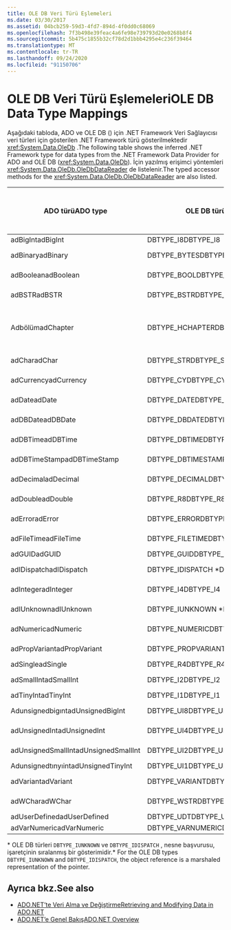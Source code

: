 ```yaml
---
title: OLE DB Veri Türü Eşlemeleri
ms.date: 03/30/2017
ms.assetid: 04bcb259-59d3-4fd7-894d-4f0dd0c68069
ms.openlocfilehash: 7f3b498e39feac4a6fe98e739793d20e0268b8f4
ms.sourcegitcommit: 5b475c1855b32cf78d2d1bbb4295e4c236f39464
ms.translationtype: MT
ms.contentlocale: tr-TR
ms.lasthandoff: 09/24/2020
ms.locfileid: "91150706"
---
```

# <a name="ole-db-data-type-mappings"></a><span data-ttu-id="8cbd7-102">OLE DB Veri Türü Eşlemeleri</span><span class="sxs-lookup"><span data-stu-id="8cbd7-102">OLE DB Data Type Mappings</span></span>

<span data-ttu-id="8cbd7-103">Aşağıdaki tabloda, ADO ve OLE DB () için .NET Framework Veri Sağlayıcısı veri türleri için gösterilen .NET Framework türü gösterilmektedir <xref:System.Data.OleDb> .</span><span class="sxs-lookup"><span data-stu-id="8cbd7-103">The following table shows the inferred .NET Framework type for data types from the .NET Framework Data Provider for ADO and OLE DB (<xref:System.Data.OleDb>).</span></span> <span data-ttu-id="8cbd7-104">İçin yazılmış erişimci yöntemleri <xref:System.Data.OleDb.OleDbDataReader> de listelenir.</span><span class="sxs-lookup"><span data-stu-id="8cbd7-104">The typed accessor methods for the <xref:System.Data.OleDb.OleDbDataReader> are also listed.</span></span>  
  
|<span data-ttu-id="8cbd7-105">ADO türü</span><span class="sxs-lookup"><span data-stu-id="8cbd7-105">ADO type</span></span>|<span data-ttu-id="8cbd7-106">OLE DB türü</span><span class="sxs-lookup"><span data-stu-id="8cbd7-106">OLE DB type</span></span>|<span data-ttu-id="8cbd7-107">.NET Framework türü</span><span class="sxs-lookup"><span data-stu-id="8cbd7-107">.NET Framework type</span></span>|<span data-ttu-id="8cbd7-108">Türü belirlenmiş erişimci .NET Framework</span><span class="sxs-lookup"><span data-stu-id="8cbd7-108">.NET Framework typed accessor</span></span>|  
|--------------|-----------------|----------------------------------------------------------------------|--------------------------------------------------------------------------------|  
|<span data-ttu-id="8cbd7-109">adBigInt</span><span class="sxs-lookup"><span data-stu-id="8cbd7-109">adBigInt</span></span>|<span data-ttu-id="8cbd7-110">DBTYPE_I8</span><span class="sxs-lookup"><span data-stu-id="8cbd7-110">DBTYPE_I8</span></span>|<span data-ttu-id="8cbd7-111">Int64</span><span class="sxs-lookup"><span data-stu-id="8cbd7-111">Int64</span></span>|<span data-ttu-id="8cbd7-112">GetInt64()</span><span class="sxs-lookup"><span data-stu-id="8cbd7-112">GetInt64()</span></span>|  
|<span data-ttu-id="8cbd7-113">adBinary</span><span class="sxs-lookup"><span data-stu-id="8cbd7-113">adBinary</span></span>|<span data-ttu-id="8cbd7-114">DBTYPE_BYTES</span><span class="sxs-lookup"><span data-stu-id="8cbd7-114">DBTYPE_BYTES</span></span>|<span data-ttu-id="8cbd7-115">Byte []</span><span class="sxs-lookup"><span data-stu-id="8cbd7-115">Byte[]</span></span>|<span data-ttu-id="8cbd7-116">GetBytes ()</span><span class="sxs-lookup"><span data-stu-id="8cbd7-116">GetBytes()</span></span>|  
|<span data-ttu-id="8cbd7-117">adBoolean</span><span class="sxs-lookup"><span data-stu-id="8cbd7-117">adBoolean</span></span>|<span data-ttu-id="8cbd7-118">DBTYPE_BOOL</span><span class="sxs-lookup"><span data-stu-id="8cbd7-118">DBTYPE_BOOL</span></span>|<span data-ttu-id="8cbd7-119">Boole</span><span class="sxs-lookup"><span data-stu-id="8cbd7-119">Boolean</span></span>|<span data-ttu-id="8cbd7-120">GetBoolean ()</span><span class="sxs-lookup"><span data-stu-id="8cbd7-120">GetBoolean()</span></span>|  
|<span data-ttu-id="8cbd7-121">adBSTR</span><span class="sxs-lookup"><span data-stu-id="8cbd7-121">adBSTR</span></span>|<span data-ttu-id="8cbd7-122">DBTYPE_BSTR</span><span class="sxs-lookup"><span data-stu-id="8cbd7-122">DBTYPE_BSTR</span></span>|<span data-ttu-id="8cbd7-123">Dize</span><span class="sxs-lookup"><span data-stu-id="8cbd7-123">String</span></span>|<span data-ttu-id="8cbd7-124">GetString ()</span><span class="sxs-lookup"><span data-stu-id="8cbd7-124">GetString()</span></span>|  
|<span data-ttu-id="8cbd7-125">Adbölüm</span><span class="sxs-lookup"><span data-stu-id="8cbd7-125">adChapter</span></span>|<span data-ttu-id="8cbd7-126">DBTYPE_HCHAPTER</span><span class="sxs-lookup"><span data-stu-id="8cbd7-126">DBTYPE_HCHAPTER</span></span>|<span data-ttu-id="8cbd7-127">İle desteklenir `DataReader` .</span><span class="sxs-lookup"><span data-stu-id="8cbd7-127">Supported through the `DataReader`.</span></span> <span data-ttu-id="8cbd7-128">Bkz. [DataReader kullanarak veri alma](retrieving-data-using-a-datareader.md).</span><span class="sxs-lookup"><span data-stu-id="8cbd7-128">See [Retrieving Data Using a DataReader](retrieving-data-using-a-datareader.md).</span></span>|<span data-ttu-id="8cbd7-129">GetValue ()</span><span class="sxs-lookup"><span data-stu-id="8cbd7-129">GetValue()</span></span>|  
|<span data-ttu-id="8cbd7-130">adChar</span><span class="sxs-lookup"><span data-stu-id="8cbd7-130">adChar</span></span>|<span data-ttu-id="8cbd7-131">DBTYPE_STR</span><span class="sxs-lookup"><span data-stu-id="8cbd7-131">DBTYPE_STR</span></span>|<span data-ttu-id="8cbd7-132">Dize</span><span class="sxs-lookup"><span data-stu-id="8cbd7-132">String</span></span>|<span data-ttu-id="8cbd7-133">GetString ()</span><span class="sxs-lookup"><span data-stu-id="8cbd7-133">GetString()</span></span>|  
|<span data-ttu-id="8cbd7-134">adCurrency</span><span class="sxs-lookup"><span data-stu-id="8cbd7-134">adCurrency</span></span>|<span data-ttu-id="8cbd7-135">DBTYPE_CY</span><span class="sxs-lookup"><span data-stu-id="8cbd7-135">DBTYPE_CY</span></span>|<span data-ttu-id="8cbd7-136">Ondalık</span><span class="sxs-lookup"><span data-stu-id="8cbd7-136">Decimal</span></span>|<span data-ttu-id="8cbd7-137">GetDecimal ()</span><span class="sxs-lookup"><span data-stu-id="8cbd7-137">GetDecimal()</span></span>|  
|<span data-ttu-id="8cbd7-138">adDate</span><span class="sxs-lookup"><span data-stu-id="8cbd7-138">adDate</span></span>|<span data-ttu-id="8cbd7-139">DBTYPE_DATE</span><span class="sxs-lookup"><span data-stu-id="8cbd7-139">DBTYPE_DATE</span></span>|<span data-ttu-id="8cbd7-140">DateTime</span><span class="sxs-lookup"><span data-stu-id="8cbd7-140">DateTime</span></span>|<span data-ttu-id="8cbd7-141">GetDateTime ()</span><span class="sxs-lookup"><span data-stu-id="8cbd7-141">GetDateTime()</span></span>|  
|<span data-ttu-id="8cbd7-142">adDBDate</span><span class="sxs-lookup"><span data-stu-id="8cbd7-142">adDBDate</span></span>|<span data-ttu-id="8cbd7-143">DBTYPE_DBDATE</span><span class="sxs-lookup"><span data-stu-id="8cbd7-143">DBTYPE_DBDATE</span></span>|<span data-ttu-id="8cbd7-144">DateTime</span><span class="sxs-lookup"><span data-stu-id="8cbd7-144">DateTime</span></span>|<span data-ttu-id="8cbd7-145">GetDateTime ()</span><span class="sxs-lookup"><span data-stu-id="8cbd7-145">GetDateTime()</span></span>|  
|<span data-ttu-id="8cbd7-146">adDBTime</span><span class="sxs-lookup"><span data-stu-id="8cbd7-146">adDBTime</span></span>|<span data-ttu-id="8cbd7-147">DBTYPE_DBTIME</span><span class="sxs-lookup"><span data-stu-id="8cbd7-147">DBTYPE_DBTIME</span></span>|<span data-ttu-id="8cbd7-148">DateTime</span><span class="sxs-lookup"><span data-stu-id="8cbd7-148">DateTime</span></span>|<span data-ttu-id="8cbd7-149">GetDateTime ()</span><span class="sxs-lookup"><span data-stu-id="8cbd7-149">GetDateTime()</span></span>|  
|<span data-ttu-id="8cbd7-150">adDBTimeStamp</span><span class="sxs-lookup"><span data-stu-id="8cbd7-150">adDBTimeStamp</span></span>|<span data-ttu-id="8cbd7-151">DBTYPE_DBTIMESTAMP</span><span class="sxs-lookup"><span data-stu-id="8cbd7-151">DBTYPE_DBTIMESTAMP</span></span>|<span data-ttu-id="8cbd7-152">DateTime</span><span class="sxs-lookup"><span data-stu-id="8cbd7-152">DateTime</span></span>|<span data-ttu-id="8cbd7-153">GetDateTime ()</span><span class="sxs-lookup"><span data-stu-id="8cbd7-153">GetDateTime()</span></span>|  
|<span data-ttu-id="8cbd7-154">adDecimal</span><span class="sxs-lookup"><span data-stu-id="8cbd7-154">adDecimal</span></span>|<span data-ttu-id="8cbd7-155">DBTYPE_DECIMAL</span><span class="sxs-lookup"><span data-stu-id="8cbd7-155">DBTYPE_DECIMAL</span></span>|<span data-ttu-id="8cbd7-156">Ondalık</span><span class="sxs-lookup"><span data-stu-id="8cbd7-156">Decimal</span></span>|<span data-ttu-id="8cbd7-157">GetDecimal ()</span><span class="sxs-lookup"><span data-stu-id="8cbd7-157">GetDecimal()</span></span>|  
|<span data-ttu-id="8cbd7-158">adDouble</span><span class="sxs-lookup"><span data-stu-id="8cbd7-158">adDouble</span></span>|<span data-ttu-id="8cbd7-159">DBTYPE_R8</span><span class="sxs-lookup"><span data-stu-id="8cbd7-159">DBTYPE_R8</span></span>|<span data-ttu-id="8cbd7-160">Çift</span><span class="sxs-lookup"><span data-stu-id="8cbd7-160">Double</span></span>|<span data-ttu-id="8cbd7-161">GetDouble ()</span><span class="sxs-lookup"><span data-stu-id="8cbd7-161">GetDouble()</span></span>|  
|<span data-ttu-id="8cbd7-162">adError</span><span class="sxs-lookup"><span data-stu-id="8cbd7-162">adError</span></span>|<span data-ttu-id="8cbd7-163">DBTYPE_ERROR</span><span class="sxs-lookup"><span data-stu-id="8cbd7-163">DBTYPE_ERROR</span></span>|<span data-ttu-id="8cbd7-164">ExternalException</span><span class="sxs-lookup"><span data-stu-id="8cbd7-164">ExternalException</span></span>|<span data-ttu-id="8cbd7-165">GetValue ()</span><span class="sxs-lookup"><span data-stu-id="8cbd7-165">GetValue()</span></span>|  
|<span data-ttu-id="8cbd7-166">adFileTime</span><span class="sxs-lookup"><span data-stu-id="8cbd7-166">adFileTime</span></span>|<span data-ttu-id="8cbd7-167">DBTYPE_FILETIME</span><span class="sxs-lookup"><span data-stu-id="8cbd7-167">DBTYPE_FILETIME</span></span>|<span data-ttu-id="8cbd7-168">DateTime</span><span class="sxs-lookup"><span data-stu-id="8cbd7-168">DateTime</span></span>|<span data-ttu-id="8cbd7-169">GetDateTime ()</span><span class="sxs-lookup"><span data-stu-id="8cbd7-169">GetDateTime()</span></span>|  
|<span data-ttu-id="8cbd7-170">adGUID</span><span class="sxs-lookup"><span data-stu-id="8cbd7-170">adGUID</span></span>|<span data-ttu-id="8cbd7-171">DBTYPE_GUID</span><span class="sxs-lookup"><span data-stu-id="8cbd7-171">DBTYPE_GUID</span></span>|<span data-ttu-id="8cbd7-172">Guid</span><span class="sxs-lookup"><span data-stu-id="8cbd7-172">Guid</span></span>|<span data-ttu-id="8cbd7-173">GetGuid ()</span><span class="sxs-lookup"><span data-stu-id="8cbd7-173">GetGuid()</span></span>|  
|<span data-ttu-id="8cbd7-174">adIDispatch</span><span class="sxs-lookup"><span data-stu-id="8cbd7-174">adIDispatch</span></span>|<span data-ttu-id="8cbd7-175">DBTYPE_IDISPATCH \*</span><span class="sxs-lookup"><span data-stu-id="8cbd7-175">DBTYPE_IDISPATCH \*</span></span>|<span data-ttu-id="8cbd7-176">Nesne</span><span class="sxs-lookup"><span data-stu-id="8cbd7-176">Object</span></span>|<span data-ttu-id="8cbd7-177">GetValue ()</span><span class="sxs-lookup"><span data-stu-id="8cbd7-177">GetValue()</span></span>|  
|<span data-ttu-id="8cbd7-178">adInteger</span><span class="sxs-lookup"><span data-stu-id="8cbd7-178">adInteger</span></span>|<span data-ttu-id="8cbd7-179">DBTYPE_I4</span><span class="sxs-lookup"><span data-stu-id="8cbd7-179">DBTYPE_I4</span></span>|<span data-ttu-id="8cbd7-180">Int32</span><span class="sxs-lookup"><span data-stu-id="8cbd7-180">Int32</span></span>|<span data-ttu-id="8cbd7-181">Getınt32 ()</span><span class="sxs-lookup"><span data-stu-id="8cbd7-181">GetInt32()</span></span>|  
|<span data-ttu-id="8cbd7-182">adIUnknown</span><span class="sxs-lookup"><span data-stu-id="8cbd7-182">adIUnknown</span></span>|<span data-ttu-id="8cbd7-183">DBTYPE_IUNKNOWN \*</span><span class="sxs-lookup"><span data-stu-id="8cbd7-183">DBTYPE_IUNKNOWN \*</span></span>|<span data-ttu-id="8cbd7-184">Nesne</span><span class="sxs-lookup"><span data-stu-id="8cbd7-184">Object</span></span>|<span data-ttu-id="8cbd7-185">GetValue ()</span><span class="sxs-lookup"><span data-stu-id="8cbd7-185">GetValue()</span></span>|  
|<span data-ttu-id="8cbd7-186">adNumeric</span><span class="sxs-lookup"><span data-stu-id="8cbd7-186">adNumeric</span></span>|<span data-ttu-id="8cbd7-187">DBTYPE_NUMERIC</span><span class="sxs-lookup"><span data-stu-id="8cbd7-187">DBTYPE_NUMERIC</span></span>|<span data-ttu-id="8cbd7-188">Ondalık</span><span class="sxs-lookup"><span data-stu-id="8cbd7-188">Decimal</span></span>|<span data-ttu-id="8cbd7-189">GetDecimal ()</span><span class="sxs-lookup"><span data-stu-id="8cbd7-189">GetDecimal()</span></span>|  
|<span data-ttu-id="8cbd7-190">adPropVariant</span><span class="sxs-lookup"><span data-stu-id="8cbd7-190">adPropVariant</span></span>|<span data-ttu-id="8cbd7-191">DBTYPE_PROPVARIANT</span><span class="sxs-lookup"><span data-stu-id="8cbd7-191">DBTYPE_PROPVARIANT</span></span>|<span data-ttu-id="8cbd7-192">Nesne</span><span class="sxs-lookup"><span data-stu-id="8cbd7-192">Object</span></span>|<span data-ttu-id="8cbd7-193">GetValue ()</span><span class="sxs-lookup"><span data-stu-id="8cbd7-193">GetValue()</span></span>|  
|<span data-ttu-id="8cbd7-194">adSingle</span><span class="sxs-lookup"><span data-stu-id="8cbd7-194">adSingle</span></span>|<span data-ttu-id="8cbd7-195">DBTYPE_R4</span><span class="sxs-lookup"><span data-stu-id="8cbd7-195">DBTYPE_R4</span></span>|<span data-ttu-id="8cbd7-196">Tek</span><span class="sxs-lookup"><span data-stu-id="8cbd7-196">Single</span></span>|<span data-ttu-id="8cbd7-197">GetFloat ()</span><span class="sxs-lookup"><span data-stu-id="8cbd7-197">GetFloat()</span></span>|  
|<span data-ttu-id="8cbd7-198">adSmallInt</span><span class="sxs-lookup"><span data-stu-id="8cbd7-198">adSmallInt</span></span>|<span data-ttu-id="8cbd7-199">DBTYPE_I2</span><span class="sxs-lookup"><span data-stu-id="8cbd7-199">DBTYPE_I2</span></span>|<span data-ttu-id="8cbd7-200">Int16</span><span class="sxs-lookup"><span data-stu-id="8cbd7-200">Int16</span></span>|<span data-ttu-id="8cbd7-201">Getınt16 ()</span><span class="sxs-lookup"><span data-stu-id="8cbd7-201">GetInt16()</span></span>|  
|<span data-ttu-id="8cbd7-202">adTinyInt</span><span class="sxs-lookup"><span data-stu-id="8cbd7-202">adTinyInt</span></span>|<span data-ttu-id="8cbd7-203">DBTYPE_I1</span><span class="sxs-lookup"><span data-stu-id="8cbd7-203">DBTYPE_I1</span></span>|<span data-ttu-id="8cbd7-204">Bayt</span><span class="sxs-lookup"><span data-stu-id="8cbd7-204">Byte</span></span>|<span data-ttu-id="8cbd7-205">GetByte ()</span><span class="sxs-lookup"><span data-stu-id="8cbd7-205">GetByte()</span></span>|  
|<span data-ttu-id="8cbd7-206">Adunsignedbigınt</span><span class="sxs-lookup"><span data-stu-id="8cbd7-206">adUnsignedBigInt</span></span>|<span data-ttu-id="8cbd7-207">DBTYPE_UI8</span><span class="sxs-lookup"><span data-stu-id="8cbd7-207">DBTYPE_UI8</span></span>|<span data-ttu-id="8cbd7-208">UInt64</span><span class="sxs-lookup"><span data-stu-id="8cbd7-208">UInt64</span></span>|<span data-ttu-id="8cbd7-209">GetValue ()</span><span class="sxs-lookup"><span data-stu-id="8cbd7-209">GetValue()</span></span>|  
|<span data-ttu-id="8cbd7-210">adUnsignedInt</span><span class="sxs-lookup"><span data-stu-id="8cbd7-210">adUnsignedInt</span></span>|<span data-ttu-id="8cbd7-211">DBTYPE_UI4</span><span class="sxs-lookup"><span data-stu-id="8cbd7-211">DBTYPE_UI4</span></span>|<span data-ttu-id="8cbd7-212">UInt32</span><span class="sxs-lookup"><span data-stu-id="8cbd7-212">UInt32</span></span>|<span data-ttu-id="8cbd7-213">GetValue ()</span><span class="sxs-lookup"><span data-stu-id="8cbd7-213">GetValue()</span></span>|  
|<span data-ttu-id="8cbd7-214">adUnsignedSmallInt</span><span class="sxs-lookup"><span data-stu-id="8cbd7-214">adUnsignedSmallInt</span></span>|<span data-ttu-id="8cbd7-215">DBTYPE_UI2</span><span class="sxs-lookup"><span data-stu-id="8cbd7-215">DBTYPE_UI2</span></span>|<span data-ttu-id="8cbd7-216">UInt16</span><span class="sxs-lookup"><span data-stu-id="8cbd7-216">UInt16</span></span>|<span data-ttu-id="8cbd7-217">GetValue ()</span><span class="sxs-lookup"><span data-stu-id="8cbd7-217">GetValue()</span></span>|  
|<span data-ttu-id="8cbd7-218">Adunsignedtınyıint</span><span class="sxs-lookup"><span data-stu-id="8cbd7-218">adUnsignedTinyInt</span></span>|<span data-ttu-id="8cbd7-219">DBTYPE_UI1</span><span class="sxs-lookup"><span data-stu-id="8cbd7-219">DBTYPE_UI1</span></span>|<span data-ttu-id="8cbd7-220">Bayt</span><span class="sxs-lookup"><span data-stu-id="8cbd7-220">Byte</span></span>|<span data-ttu-id="8cbd7-221">GetByte ()</span><span class="sxs-lookup"><span data-stu-id="8cbd7-221">GetByte()</span></span>|  
|<span data-ttu-id="8cbd7-222">adVariant</span><span class="sxs-lookup"><span data-stu-id="8cbd7-222">adVariant</span></span>|<span data-ttu-id="8cbd7-223">DBTYPE_VARIANT</span><span class="sxs-lookup"><span data-stu-id="8cbd7-223">DBTYPE_VARIANT</span></span>|<span data-ttu-id="8cbd7-224">Nesne</span><span class="sxs-lookup"><span data-stu-id="8cbd7-224">Object</span></span>|<span data-ttu-id="8cbd7-225">GetValue ()</span><span class="sxs-lookup"><span data-stu-id="8cbd7-225">GetValue()</span></span>|  
|<span data-ttu-id="8cbd7-226">adWChar</span><span class="sxs-lookup"><span data-stu-id="8cbd7-226">adWChar</span></span>|<span data-ttu-id="8cbd7-227">DBTYPE_WSTR</span><span class="sxs-lookup"><span data-stu-id="8cbd7-227">DBTYPE_WSTR</span></span>|<span data-ttu-id="8cbd7-228">Dize</span><span class="sxs-lookup"><span data-stu-id="8cbd7-228">String</span></span>|<span data-ttu-id="8cbd7-229">GetString ()</span><span class="sxs-lookup"><span data-stu-id="8cbd7-229">GetString()</span></span>|  
|<span data-ttu-id="8cbd7-230">adUserDefined</span><span class="sxs-lookup"><span data-stu-id="8cbd7-230">adUserDefined</span></span>|<span data-ttu-id="8cbd7-231">DBTYPE_UDT</span><span class="sxs-lookup"><span data-stu-id="8cbd7-231">DBTYPE_UDT</span></span>|<span data-ttu-id="8cbd7-232">desteklenmiyor</span><span class="sxs-lookup"><span data-stu-id="8cbd7-232">not supported</span></span>||  
|<span data-ttu-id="8cbd7-233">adVarNumeric</span><span class="sxs-lookup"><span data-stu-id="8cbd7-233">adVarNumeric</span></span>|<span data-ttu-id="8cbd7-234">DBTYPE_VARNUMERIC</span><span class="sxs-lookup"><span data-stu-id="8cbd7-234">DBTYPE_VARNUMERIC</span></span>|<span data-ttu-id="8cbd7-235">desteklenmiyor</span><span class="sxs-lookup"><span data-stu-id="8cbd7-235">not supported</span></span>||  
  
 <span data-ttu-id="8cbd7-236">\* OLE DB türleri `DBTYPE_IUNKNOWN` ve `DBTYPE_IDISPATCH` , nesne başvurusu, işaretçinin sıralanmış bir gösterimidir.</span><span class="sxs-lookup"><span data-stu-id="8cbd7-236">\* For the OLE DB types `DBTYPE_IUNKNOWN` and `DBTYPE_IDISPATCH`, the object reference is a marshaled representation of the pointer.</span></span>  
  
## <a name="see-also"></a><span data-ttu-id="8cbd7-237">Ayrıca bkz.</span><span class="sxs-lookup"><span data-stu-id="8cbd7-237">See also</span></span>

- [<span data-ttu-id="8cbd7-238">ADO.NET’te Veri Alma ve Değiştirme</span><span class="sxs-lookup"><span data-stu-id="8cbd7-238">Retrieving and Modifying Data in ADO.NET</span></span>](retrieving-and-modifying-data.md)
- [<span data-ttu-id="8cbd7-239">ADO.NET’e Genel Bakış</span><span class="sxs-lookup"><span data-stu-id="8cbd7-239">ADO.NET Overview</span></span>](ado-net-overview.md)
